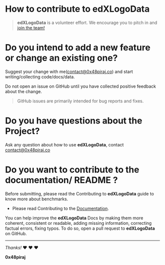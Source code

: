 
# How to contribute to edXLogoData

> **edXLogoData** is a volunteer effort. We encourage you to pitch in and [join the team!]()

# Do you intend to add a new feature or change an existing one?

Suggest your change with me([contact@0x48piraj.co]()) and start writing/collecting code/docs/data.

Do not open an issue on GitHub until you have collected positive feedback about the change.
> GitHub issues are primarily intended for bug reports and fixes.

# Do you have questions about the Project?

Ask any question about how to use **edXLogoData**, contact [contact@0x48piraj.co]()

# Do you want to contribute to the documentation/ README ?
Before submitting, please read the Contributing to **edXLogoData** guide to know more about benchmarks.

* Please read Contributing to the [Documentation]().

You can help improve the **edXLogoData** Docs by making them more coherent, consistent or readable, adding missing information, correcting factual errors, fixing typos.
To do so, open a pull request to **edXLogoData** on GitHub.

---

*Thanks!* :heart: :heart: :heart:

**0x48piraj**
